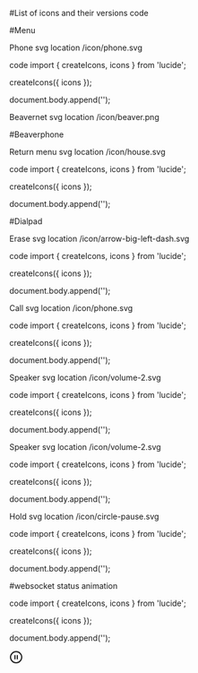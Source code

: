 #List of icons and their versions code

#Menu

Phone
svg location /icon/phone.svg

code
import { createIcons, icons } from 'lucide';

createIcons({ icons });

document.body.append('<i data-lucide="phone"></i>');

Beavernet
svg location /icon/beaver.png

#Beaverphone

Return menu
svg location /icon/house.svg

code
import { createIcons, icons } from 'lucide';

createIcons({ icons });

document.body.append('<i data-lucide="house"></i>');  

#Dialpad

Erase
svg location /icon/arrow-big-left-dash.svg

code
import { createIcons, icons } from 'lucide';

createIcons({ icons });

document.body.append('<i data-lucide="arrow-big-left-dash"></i>');

Call
svg location /icon/phone.svg

code
import { createIcons, icons } from 'lucide';

createIcons({ icons });

document.body.append('<i data-lucide="phone"></i>');

Speaker
svg location /icon/volume-2.svg

code
import { createIcons, icons } from 'lucide';

createIcons({ icons });

document.body.append('<i data-lucide="volume-2"></i>');

Speaker
svg location /icon/volume-2.svg

code
import { createIcons, icons } from 'lucide';

createIcons({ icons });

document.body.append('<i data-lucide="volume-2"></i>');

Hold
svg location /icon/circle-pause.svg

code
import { createIcons, icons } from 'lucide';

createIcons({ icons });

document.body.append('<i data-lucide="circle-pause"></i>'); 

#websocket status animation

code
import { createIcons, icons } from 'lucide';

createIcons({ icons });

document.body.append('<i data-lucide="chevrons-left-right-ellipsis"></i>');  

<svg xmlns="http://www.w3.org/2000/svg" width="24" height="24" viewBox="0 0 24 24" fill="none" stroke="currentColor" stroke-width="2" stroke-linecap="round" stroke-linejoin="round" class="lucide lucide-circle-pause-icon lucide-circle-pause"><circle cx="12" cy="12" r="10"/><line x1="10" x2="10" y1="15" y2="9"/><line x1="14" x2="14" y1="15" y2="9"/></svg>









